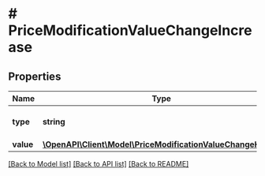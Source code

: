 # # PriceModificationValueChangeIncrease

## Properties

Name | Type | Description | Notes
------------ | ------------- | ------------- | -------------
**type** | **string** |  | [optional] [default to 'INCREASE_PRICE']
**value** | [**\OpenAPI\Client\Model\PriceModificationValueChangeHolder**](PriceModificationValueChangeHolder.md) |  | [optional] 

[[Back to Model list]](../../README.md#documentation-for-models) [[Back to API list]](../../README.md#documentation-for-api-endpoints) [[Back to README]](../../README.md)


